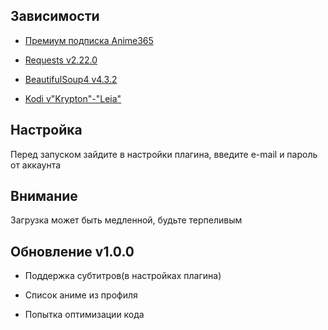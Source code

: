 ## Зависимости
- [Премиум подписка Anime365](https://smotret-anime.online/support/index)

- [Requests v2.22.0](https://github.com/Freso/script.module.requests)

- [BeautifulSoup4 v4.3.2](https://github.com/slmosl/script.module.beautifulsoup4)

- [Kodi v"Krypton"-"Leia"](http://mirrors.kodi.tv/releases/)

## Настройка
Перед запуском зайдите в настройки плагина, введите e-mail и пароль от аккаунта

## Внимание
Загрузка может быть медленной, будьте терпеливым

## Обновление v1.0.0
- Поддержка субтитров(в настройках плагина)

- Список аниме из профиля

- Попытка оптимизации кода
